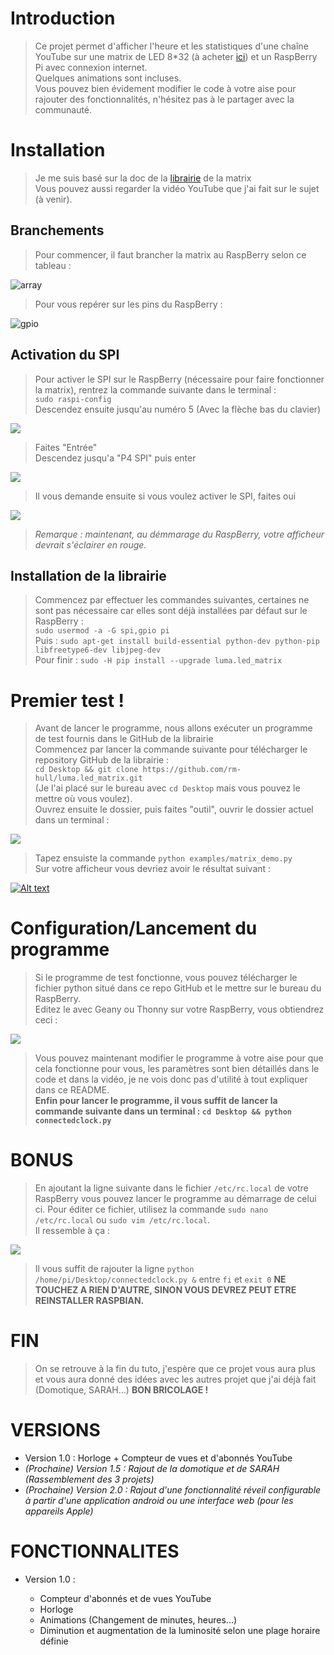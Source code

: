 
# Introduction

> Ce projet permet d'afficher l'heure et les statistiques d'une chaîne YouTube sur une matrix de LED 8*32 (à acheter [ici](https://www.amazon.fr/gp/product/B072XLD57Q/ref=oh_aui_detailpage_o01_s00?ie=UTF8&psc=1 "Lien vers la page Amazon du produit")) et un RaspBerry Pi avec connexion internet.  
Quelques animations sont incluses.  
Vous pouvez bien évidement modifier le code à votre aise pour rajouter des fonctionnalités, n'hésitez pas à le partager avec la communauté. 

# Installation


> Je me suis basé sur la doc de la [librairie](https://luma-led-matrix.readthedocs.io/en/latest/install.html "Lien vers la documentation") de la matrix  
> Vous pouvez aussi regarder la vidéo YouTube que j'ai fait sur le sujet (à venir).

## Branchements


> Pour commencer, il faut brancher la matrix au RaspBerry selon ce tableau : 

<img src="https://image.ibb.co/jTQUTc/array.png" alt="array" border="0">



> Pour vous repérer sur les pins du RaspBerry :

<img src="https://image.ibb.co/epF2gx/gpio.png" alt="gpio" border="0">


## Activation du SPI



> Pour activer le SPI sur le RaspBerry (nécessaire pour faire fonctionner la matrix), rentrez la commande suivante dans le terminal :  
<code>sudo raspi-config</code>     
Descendez ensuite jusqu'au numéro 5 (Avec la flèche bas du clavier)
 
 
![](https://image.ibb.co/egPETc/raspiconfig1.png "")



> Faites "Entrée"  
Descendez jusqu'a "P4 SPI" puis enter

![](https://image.ibb.co/b8R01x/raspiconfig2.png "")



> Il vous demande ensuite si vous voulez activer le SPI, faites oui

![](https://image.ibb.co/mtNHzH/raspiconfig3.png "")

> *Remarque : maintenant, au démmarage du RaspBerry, votre afficheur devrait s'éclairer en rouge.*

## Installation de la librairie ##

> Commencez par effectuer les commandes suivantes, certaines ne sont pas nécessaire car elles sont déjà installées par défaut sur le RaspBerry :  
> `sudo usermod -a -G spi,gpio pi`  
> Puis : `sudo apt-get install build-essential python-dev python-pip libfreetype6-dev libjpeg-dev`  
> Pour finir : `sudo -H pip install --upgrade luma.led_matrix`

# Premier test ! 

> Avant de lancer le programme, nous allons exécuter un programme de test fournis dans le GitHub de la librairie  
> Commencez par lancer la commande suivante pour télécharger le repository GitHub de la librairie :  
> `cd Desktop && git clone https://github.com/rm-hull/luma.led_matrix.git`  
> (Je l'ai placé sur le bureau avec `cd Desktop` mais vous pouvez le mettre où vous voulez).  
> Ouvrez ensuite le dossier, puis faites "outil", ouvrir le dossier actuel dans un terminal :

![](https://image.ibb.co/mgBNic/outil.png)

> Tapez ensuiste la commande `python examples/matrix_demo.py`  
> Sur votre afficheur vous devriez avoir le résultat suivant :  

[![Alt text](https://img.youtube.com/vi/4s9mpKIC8Eo/0.jpg)](https://www.youtube.com/watch?v=4s9mpKIC8Eo)

# Configuration/Lancement du programme

> Si le programme de test fonctionne, vous pouvez télécharger le fichier python situé dans ce repo GitHub et le mettre sur le bureau du RaspBerry.  
> Editez le avec Geany ou Thonny sur votre RaspBerry, vous obtiendrez ceci :  

![](https://image.ibb.co/c3MBRx/codeconf.png)

> Vous pouvez maintenant modifier le programme à votre aise pour que cela fonctionne pour vous, les paramètres sont bien détaillés dans le code et dans la vidéo, je ne vois donc pas d'utilité à tout expliquer dans ce README.  
> **Enfin pour lancer le programme, il vous suffit de lancer la commande suivante dans un terminal : `cd Desktop && python connectedclock.py`**

# BONUS #

> En ajoutant la ligne suivante dans le fichier `/etc/rc.local` de votre RaspBerry vous pouvez lancer le programme au démarrage de celui ci.
> Pour éditer ce fichier, utilisez la commande `sudo nano /etc/rc.local` ou `sudo vim /etc/rc.local`.  
>  Il ressemble à ça :  

![](https://image.ibb.co/gWL2zH/rclocal.png)

> Il vous suffit de rajouter la ligne `python /home/pi/Desktop/connectedclock.py &` entre `fi` et `exit 0` **NE TOUCHEZ A RIEN D'AUTRE, SINON VOUS DEVREZ PEUT ETRE REINSTALLER RASPBIAN.**

# FIN #

> On se retrouve à la fin du tuto, j'espère que ce projet vous aura plus et vous aura donné des idées avec les autres projet que j'ai déjà fait (Domotique, SARAH...) **BON BRICOLAGE !**


# VERSIONS #

- Version 1.0 : Horloge + Compteur de vues et d'abonnés YouTube
- *(Prochaine) Version 1.5 : Rajout de la domotique et de SARAH (Rassemblement des 3 projets)*
- *(Prochaine) Version 2.0 : Rajout d'une fonctionnalité réveil configurable à partir d'une application android ou une interface web (pour les appareils Apple)*

# FONCTIONNALITES #

- Version 1.0 :
	
	- Compteur d'abonnés et de vues YouTube
	- Horloge
	- Animations (Changement de minutes, heures...)
	- Diminution et augmentation de la luminosité selon une plage horaire définie
